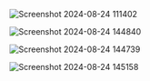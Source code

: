 ![Screenshot 2024-08-24 111402](https://github.com/user-attachments/assets/e71d6ca6-2f2d-40a5-a978-bd4657cbe8af)

![Screenshot 2024-08-24 144840](https://github.com/user-attachments/assets/92322078-6b8e-4ce5-960a-ed76ed2438fd)

![Screenshot 2024-08-24 144739](https://github.com/user-attachments/assets/0246a7c5-0246-4b14-9776-5fe1ef620105)

![Screenshot 2024-08-24 145158](https://github.com/user-attachments/assets/014f5196-53dd-47d1-81ae-5f9dfcad1349)
